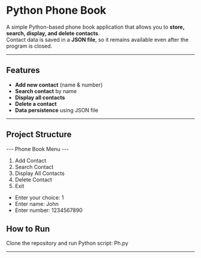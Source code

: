 #  Python Phone Book

A simple Python-based phone book application that allows you to **store, search, display, and delete contacts**.  
Contact data is saved in a **JSON file**, so it remains available even after the program is closed.

---

##  Features
-  **Add new contact** (name & number)
-  **Search contact** by name
-  **Display all contacts**
-  **Delete a contact**
-  **Data persistence** using JSON file

---

##  Project Structure
--- Phone Book Menu ---
1. Add Contact
2. Search Contact
3. Display All Contacts
4. Delete Contact
5. Exit
- Enter your choice: 1
- Enter name: John
- Enter number: 1234567890

## How to Run
Clone the repository and run Python script: Ph.py
****

